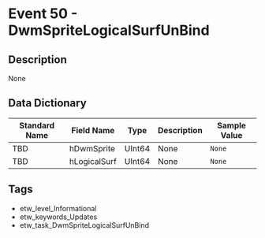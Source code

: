 # Event 50 - DwmSpriteLogicalSurfUnBind

## Description
None

## Data Dictionary
|Standard Name|Field Name|Type|Description|Sample Value|
|---|---|---|---|---|
|TBD|hDwmSprite|UInt64|None|`None`|
|TBD|hLogicalSurf|UInt64|None|`None`|

## Tags
* etw_level_Informational
* etw_keywords_Updates
* etw_task_DwmSpriteLogicalSurfUnBind